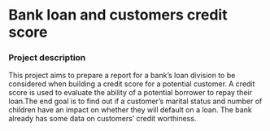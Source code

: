# Bank loan and customers credit score #

### Project description ###
This project aims to prepare a report for a bank’s loan division to be considered when building a credit score for a potential customer. A credit score is used to evaluate the ability of a potential borrower to repay their loan.The end goal is to find out if a customer’s marital status and number of children have an impact on whether they will default on a loan. The bank already has some data on customers’ credit worthiness.
